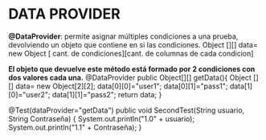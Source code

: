 DATA PROVIDER
========================

**@DataProvider**: permite asignar múltiples condiciones a una prueba, devolviendo un objeto que contiene en si las condiciones. 
    Object [][] data= new Object [ cant. de condiciones][cant. de columnas de cada condicion]

**El objeto que devuelve este método está formado por 2 condiciones con dos valores cada una.**
@DataProvider
	public Object[][] getData(){
		Object [][] data= new Object[2][2];
		data[0][0]="user1";
		data[0][1]="pass1";
		data[1][0]="user2";
		data[1][1]="pass2";
		return data;
	}
	
	
   @Test(dataProvider="getData")
	public void SecondTest(String usuario, String Contraseña) {
		System.out.println("1.0" + usuario);
		System.out.println("1.1" + Contraseña);
	}